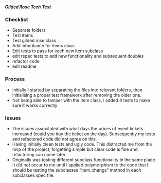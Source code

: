 ##### Gilded Rose Tech Test

### Checklist

- Separate folders
- Test items
- Test gilded rose class
- Add inheritance for items class
- Edit tests to pass for each new item subclass
- edit rspec tests to add new functionality and subsequent doubles
- refactor code
- edit readme

### Process

- Initially I started by separating the files into relevant folders, then initialising a proper test framework after removing the older one.
- Not being able to tamper with the item class, I added 4 tests to make sure it works correctly

### Issues

- The issues associtated with what days the prices of event tickets increased (could you buy the ticket on the day). Subsequently my tests and refactored code did not agree on this.
- Having initially clean tests and ugly code. This distracted me from the mvp of the project, forgetting simple but clear code is fine and refactoring can come later.
- Originally was testing different subclass functionality in the same place. It did not occur to me until I applied polymorphism to the code that I should be testing the subclasses "item_change" method in each subclasses spec file.
